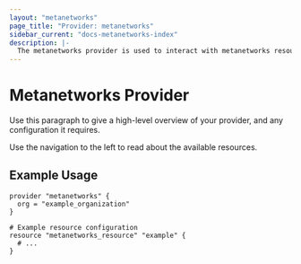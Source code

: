 ```yaml
---
layout: "metanetworks"
page_title: "Provider: metanetworks"
sidebar_current: "docs-metanetworks-index"
description: |-
  The metanetworks provider is used to interact with metanetworks resources.
---
```


# Metanetworks Provider

Use this paragraph to give a high-level overview of your provider, and any configuration it requires.

Use the navigation to the left to read about the available resources.

## Example Usage

```hcl
provider "metanetworks" {
  org = "example_organization"
}

# Example resource configuration
resource "metanetworks_resource" "example" {
  # ...
}
```
